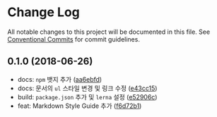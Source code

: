 # Change Log

All notable changes to this project will be documented in this file.
See [Conventional Commits](https://conventionalcommits.org) for commit guidelines.

<a name="0.1.0"></a>
## 0.1.0 (2018-06-26)

* docs: `npm` 뱃지 추가 ([aa6ebfd](https://github.com/vendys/vendys-guidelines/commit/aa6ebfd))
* docs: 문서의 `ul` 스타일 변경 및 링크 수정 ([e43cc15](https://github.com/vendys/vendys-guidelines/commit/e43cc15))
* build: `package.json` 추가 및 `lerna` 설정 ([e52906c](https://github.com/vendys/vendys-guidelines/commit/e52906c))
* feat: Markdown Style Guide 추가 ([f6d72b1](https://github.com/vendys/vendys-guidelines/commit/f6d72b1))
